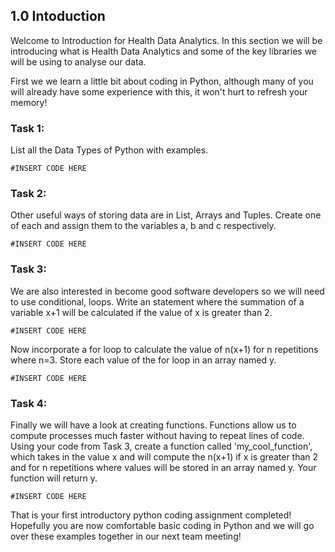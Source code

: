 ## 1.0 Intoduction

Welcome to Introduction for Health Data Analytics. In this section we will be introducing what is Health Data Analytics and some of the key libraries we will be using to analyse our data.


First we we learn a little bit about coding in Python, although many of you will already have some experience with this, it won't hurt to refresh your memory! 

### Task 1: 

List all the Data Types of Python with examples.  

```
#INSERT CODE HERE 
```

### Task 2: 

Other useful ways of storing data are in List, Arrays and Tuples. Create one of each and assign them to the variables a, b and c respectively. 

```
#INSERT CODE HERE 
```

### Task 3: 

We are also interested in become good software developers so we will need to use conditional, loops. Write an statement where the summation of a variable x+1 will be calculated if the value of x is greater than 2. 

```
#INSERT CODE HERE 
```

Now incorporate a for loop to calculate the value of n(x+1) for n repetitions where n=3. Store each value of the for loop in an array named y.  

```
#INSERT CODE HERE 
```

### Task 4: 

Finally we will have a look at creating functions. Functions allow us to compute processes much faster without having to repeat lines of code. Using your code from Task 3, create a function called 'my_cool_function', which takes in the value x and will compute the n(x+1) if x is greater than 2 and for n repetitions where values will be stored in an array named y. Your function will return y. 

```
#INSERT CODE HERE 
```

That is your first introductory python coding assignment completed! Hopefully you are now comfortable basic coding in Python and we will go over these examples together in our next team meeting!
